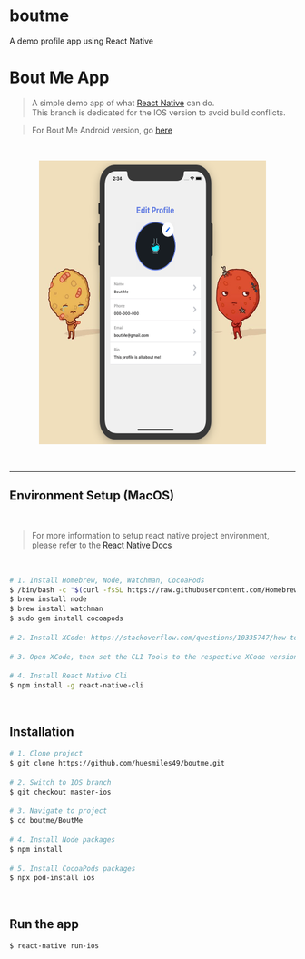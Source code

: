 # boutme
A demo profile app using React Native
# Bout Me App

> A simple demo app of what [React Native](https://reactnative.dev/) can do. \
> This branch is dedicated for the IOS version to avoid build conflicts.

> For Bout Me Android version, go [here](https://github.com/huesmiles49/boutme/tree/master-android)

<br />

<p align="center">
  <img width="400" height="500" src="https://github.com/huesmiles49/boutme/blob/master/BoutMe/assets/images/demo-pic-ios.png">
</p>

<br />

---

## Environment Setup (MacOS)
<br />

> For more information to setup react native project environment, please refer to the [React Native Docs](https://reactnative.dev/docs/environment-setup)

<br />

```bash
# 1. Install Homebrew, Node, Watchman, CocoaPods
$ /bin/bash -c "$(curl -fsSL https://raw.githubusercontent.com/Homebrew/install/master/install.sh)"
$ brew install node
$ brew install watchman
$ sudo gem install cocoapods

# 2. Install XCode: https://stackoverflow.com/questions/10335747/how-to-download-xcode-dmg-or-xip-file

# 3. Open XCode, then set the CLI Tools to the respective XCode version

# 4. Install React Native Cli
$ npm install -g react-native-cli
```
<br />

## Installation

```bash
# 1. Clone project
$ git clone https://github.com/huesmiles49/boutme.git

# 2. Switch to IOS branch
$ git checkout master-ios

# 3. Navigate to project
$ cd boutme/BoutMe 

# 4. Install Node packages
$ npm install

# 5. Install CocoaPods packages
$ npx pod-install ios
```
<br />

## Run the app

```bash
$ react-native run-ios
```